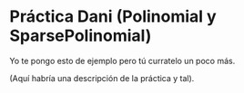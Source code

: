 # Práctica Dani (Polinomial y SparsePolinomial)

Yo te pongo esto de ejemplo pero tú curratelo un poco más.

(Aquí habría una descripción de la práctica y tal).

